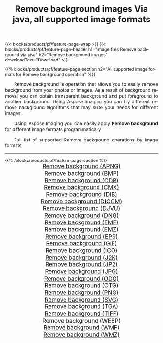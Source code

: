 ﻿---
title: Remove background images Via java, all supported image formats 
weight: 3920
url: /java/remove-background 
lang: en
langdirlevel: 2
locales: zh-hans,ja,it,ru,de,es,fr,nl,id,lt,pl,pt,vi,tr,ko,zh-hant,ar,hi,th,sv,cs,uk,he
description: Using Aspose.Imaging you can easily Remove background images Via java
---

{{< blocks/products/pf/feature-page-wrap >}}
{{< blocks/products/pf/feature-page-header h1="Image files Remove background via java" h2="Remove background images" downloadText="Download" >}}


{{% blocks/products/pf/feature-page-section  h2="All supported image formats for Remove background operation" %}}
<p align="justify" style="text-indent:2em;font-size:15px;">
Remove background is operation that allows you to easily remove background from your photos or images. As a result of background removal you can obtain transparent background and put foreground to another background. Using Aspose.Imaging you can try different remove background algorithms that may suite your needs for different images.
</p>
<p align="justify" style="text-indent:2em;font-size:15px;">
Using Aspose.Imaging you can easily apply <b>Remove background</b> for different image formats programmatically
</p>
<p align="justify" style="text-indent:2em;font-size:15px;">
Full list of supported Remove background operations by image formats:
</p>
<hr/>
{{% /blocks/products/pf/feature-page-section %}}
<div class="container-fluid productfamilypage bg-gray">
    <div class="convertypes bg-gray agp-content section">
        <div class="container">
		<div class="row other-converters" style="gap: 10px;font-size: 19px;text-align:center;">
		    <div class='col-md-2 other-converter remove-lp remove-rp'><a href="/imaging/java/remove-background/apng" style="padding:15px;">Remove background (APNG)</a></div><div class='col-md-2 other-converter remove-lp remove-rp'><a href="/imaging/java/remove-background/bmp" style="padding:15px;">Remove background (BMP)</a></div><div class='col-md-2 other-converter remove-lp remove-rp'><a href="/imaging/java/remove-background/cdr" style="padding:15px;">Remove background (CDR)</a></div><div class='col-md-2 other-converter remove-lp remove-rp'><a href="/imaging/java/remove-background/cmx" style="padding:15px;">Remove background (CMX)</a></div><div class='col-md-2 other-converter remove-lp remove-rp'><a href="/imaging/java/remove-background/dib" style="padding:15px;">Remove background (DIB)</a></div><div class='col-md-2 other-converter remove-lp remove-rp'><a href="/imaging/java/remove-background/dicom" style="padding:15px;">Remove background (DICOM)</a></div><div class='col-md-2 other-converter remove-lp remove-rp'><a href="/imaging/java/remove-background/djvu" style="padding:15px;">Remove background (DJVU)</a></div><div class='col-md-2 other-converter remove-lp remove-rp'><a href="/imaging/java/remove-background/dng" style="padding:15px;">Remove background (DNG)</a></div><div class='col-md-2 other-converter remove-lp remove-rp'><a href="/imaging/java/remove-background/emf" style="padding:15px;">Remove background (EMF)</a></div><div class='col-md-2 other-converter remove-lp remove-rp'><a href="/imaging/java/remove-background/emz" style="padding:15px;">Remove background (EMZ)</a></div><div class='col-md-2 other-converter remove-lp remove-rp'><a href="/imaging/java/remove-background/eps" style="padding:15px;">Remove background (EPS)</a></div><div class='col-md-2 other-converter remove-lp remove-rp'><a href="/imaging/java/remove-background/gif" style="padding:15px;">Remove background (GIF)</a></div><div class='col-md-2 other-converter remove-lp remove-rp'><a href="/imaging/java/remove-background/ico" style="padding:15px;">Remove background (ICO)</a></div><div class='col-md-2 other-converter remove-lp remove-rp'><a href="/imaging/java/remove-background/j2k" style="padding:15px;">Remove background (J2K)</a></div><div class='col-md-2 other-converter remove-lp remove-rp'><a href="/imaging/java/remove-background/jp2" style="padding:15px;">Remove background (JP2)</a></div><div class='col-md-2 other-converter remove-lp remove-rp'><a href="/imaging/java/remove-background/jpg" style="padding:15px;">Remove background (JPG)</a></div><div class='col-md-2 other-converter remove-lp remove-rp'><a href="/imaging/java/remove-background/odg" style="padding:15px;">Remove background (ODG)</a></div><div class='col-md-2 other-converter remove-lp remove-rp'><a href="/imaging/java/remove-background/otg" style="padding:15px;">Remove background (OTG)</a></div><div class='col-md-2 other-converter remove-lp remove-rp'><a href="/imaging/java/remove-background/png" style="padding:15px;">Remove background (PNG)</a></div><div class='col-md-2 other-converter remove-lp remove-rp'><a href="/imaging/java/remove-background/svg" style="padding:15px;">Remove background (SVG)</a></div><div class='col-md-2 other-converter remove-lp remove-rp'><a href="/imaging/java/remove-background/tga" style="padding:15px;">Remove background (TGA)</a></div><div class='col-md-2 other-converter remove-lp remove-rp'><a href="/imaging/java/remove-background/tiff" style="padding:15px;">Remove background (TIFF)</a></div><div class='col-md-2 other-converter remove-lp remove-rp'><a href="/imaging/java/remove-background/webp" style="padding:15px;">Remove background (WEBP)</a></div><div class='col-md-2 other-converter remove-lp remove-rp'><a href="/imaging/java/remove-background/wmf" style="padding:15px;">Remove background (WMF)</a></div><div class='col-md-2 other-converter remove-lp remove-rp'><a href="/imaging/java/remove-background/wmz" style="padding:15px;">Remove background (WMZ)</a></div>
                </div>
        </div>
    </div>
</div>
<br/>
